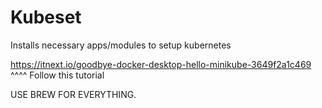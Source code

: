 # Kubeset
Installs necessary apps/modules to setup kubernetes

https://itnext.io/goodbye-docker-desktop-hello-minikube-3649f2a1c469
^^^^
Follow this tutorial

USE BREW FOR EVERYTHING.


